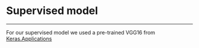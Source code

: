 # Supervised model

----

For our supervised model we used a pre-trained VGG16 from [Keras.Applications](https://keras.io/api/applications/)
